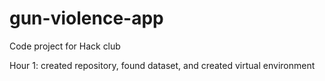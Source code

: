 # gun-violence-app
Code project for Hack club

Hour 1: created repository, found dataset, and created virtual environment